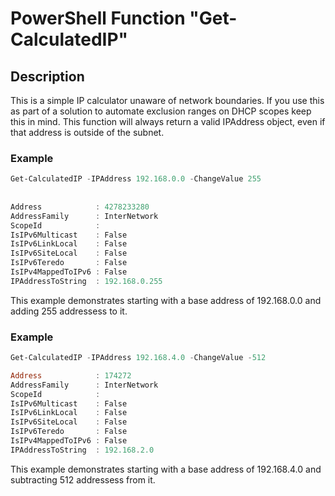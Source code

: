 # PowerShell Function "Get-CalculatedIP"
## Description
This is a simple IP calculator unaware of network boundaries. If you use this as part of a solution to automate exclusion ranges on DHCP scopes keep this in mind. This function will always return a valid IPAddress object, even if that address is outside of the subnet.
### **Example**
```PowerShell
Get-CalculatedIP -IPAddress 192.168.0.0 -ChangeValue 255 
 
 
Address            : 4278233280 
AddressFamily      : InterNetwork 
ScopeId            :  
IsIPv6Multicast    : False 
IsIPv6LinkLocal    : False 
IsIPv6SiteLocal    : False 
IsIPv6Teredo       : False 
IsIPv4MappedToIPv6 : False 
IPAddressToString  : 192.168.0.255
```
This example demonstrates starting with a base address of 192.168.0.0 and adding 255 addressess to it.
### **Example**
```PowerShell
Get-CalculatedIP -IPAddress 192.168.4.0 -ChangeValue -512

Address            : 174272 
AddressFamily      : InterNetwork 
ScopeId            :  
IsIPv6Multicast    : False 
IsIPv6LinkLocal    : False 
IsIPv6SiteLocal    : False 
IsIPv6Teredo       : False 
IsIPv4MappedToIPv6 : False 
IPAddressToString  : 192.168.2.0
```
This example demonstrates starting with a base address of 192.168.4.0 and subtracting 512 addressess from it.
